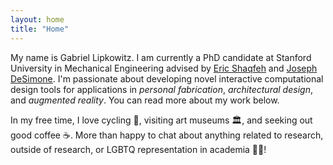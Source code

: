 ```yaml
---
layout: home
title: "Home"
---
```


<p class='fw-light'>My name is Gabriel Lipkowitz. I am currently a PhD candidate at Stanford University in Mechanical Engineering advised by <a href="https://cheme.stanford.edu/people/eric-shaqfeh">Eric Shaqfeh</a> and <a href="https://profiles.stanford.edu/joseph-desimone">Joseph DeSimone</a>. I'm passionate about developing novel interactive computational design tools for applications in <i>personal fabrication</i>, <i>architectural design</i>, and <i>augmented reality</i>. You can read more about my work below.</p>

<p class='fw-light'>In my free time, I love cycling 🚴, visiting art museums 🏛️, and seeking out good coffee ☕️. More than happy to chat about anything related to research, outside of research, or LGBTQ representation in academia 🏳️‍🌈!</p>
<!-- My name is Gabriel Lipkowitz. I am currently a PhD candidate at Stanford University in Mechanical Engineering advised by [Eric Shaqfeh](https://cheme.stanford.edu/people/eric-shaqfeh) and [Joseph DeSimone](https://profiles.stanford.edu/joseph-desimone). I'm passionate about developing novel interactive computational design tools for applications in personal fabrication, engineering design, and augmented reality. You can read more about my work below.

In my free time, I love cycling 🚴, visiting art museums 🏛️, and seeking out good coffee ☕️. More than happy to chat about anything research and non-research related! -->

**Email**: [gel19 (at) stanford.edu](mailto:gel19@stanford.edu)

<!-- My name is Gabriel Lipkowitz. I am currently a PhD candidate in Mechanical Engineering at Stanford University advised by [Eric Shaqfeh](https://cheme.stanford.edu/people/eric-shaqfeh) and [Joseph DeSimone](https://profiles.stanford.edu/joseph-desimone). My research focuses on combining novel additive manufacturing processes and generative design methodologies. If you'd like to learn more about my most recent work, feel free to read about the recently introduced injection continuous liquid interface production (iCLIP) method below. -->